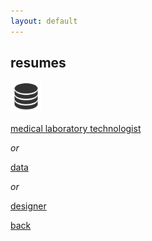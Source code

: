 ```yaml
---
layout: default
---
```


## resumes

<img src="assets/img/data.png" width="50px" height="50px">

[medical laboratory technologist](./mlt.html)

_or_

[data](./dev.html)

_or_

[designer](./des.html)

[back](./)
